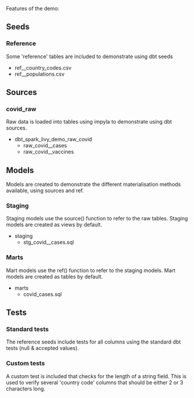 Features of the demo:

## Seeds
### Reference
Some 'reference' tables are included to demonstrate using dbt seeds
- ref__country_codes.csv
- ref__populations.csv 

## Sources
### covid_raw
Raw data is loaded into tables using impyla to demonstrate using dbt sources.
- dbt_spark_livy_demo_raw_covid
  - raw_covid__cases
  - raw_covid__vaccines

## Models
Models are created to demonstrate the different materialisation methods available, using sources and ref.
### Staging
Staging models use the source() function to refer to the raw tables.
Staging models are created as views by default.
- staging
  - stg_covid__cases.sql
### Marts
Mart models use the ref() function to refer to the staging models.
Mart models are created as tables by default.
- marts
  - covid_cases.sql

## Tests
### Standard tests
The reference seeds include tests for all columns using the standard dbt tests (null & accepted values).
### Custom tests
A custom test is included that checks for the length of a string field. This is used to verify several 'country code' columns that should be either 2 or 3 characters long.
